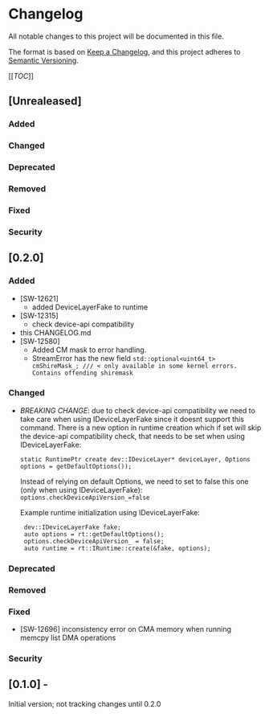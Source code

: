 # Changelog
All notable changes to this project will be documented in this file.

The format is based on [Keep a Changelog](https://keepachangelog.com/en/1.0.0/),
and this project adheres to [Semantic Versioning](https://semver.org/spec/v2.0.0.html).

[[_TOC_]]

## [Unrealeased]
### Added
### Changed
### Deprecated
### Removed
### Fixed
### Security
## [0.2.0]
### Added
- [SW-12621] 
  - added DeviceLayerFake to runtime
- [SW-12315]
  - check device-api compatibility
- this CHANGELOG.md
- [SW-12580] 
  - Added CM mask to error handling.
  - StreamError has the new field   `std::optional<uint64_t> cmShireMask_; /// < only available in some kernel errors. Contains offending shiremask`
### Changed
 - *BREAKING CHANGE*: due to check device-api compatibility we need to take care when using IDeviceLayerFake since it doesnt support this command. There is a new option in runtime creation which if set will skip the device-api compatibility check, that needs to be set when using IDeviceLayerFake: 
 
    `static RuntimePtr create dev::IDeviceLayer* deviceLayer, Options options = getDefaultOptions());` 

    Instead of relying on default Options, we need to set to false this one (only when using IDeviceLayerFake): `options.checkDeviceApiVersion_=false` 
    
    Example runtime initialization using IDeviceLayerFake:

        dev::IDeviceLayerFake fake;
        auto options = rt::getDefaultOptions();
        options.checkDeviceApiVersion_ = false;
        auto runtime = rt::IRuntime::create(&fake, options);

### Deprecated
### Removed
### Fixed
 - [SW-12696] inconsistency error on CMA memory when running memcpy list DMA operations
### Security


## [0.1.0] - 
Initial version; not tracking changes until 0.2.0



